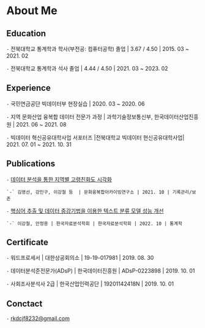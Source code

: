 
# About Me


## Education

`-` 전북대학교 통계학과 학사(부전공: 컴퓨터공학) 졸업 | 3.67 / 4.50 | 2015. 03 ~ 2021. 02 

`-` 전북대학교 통계학과 석사 졸업 | 4.44 / 4.50 | 2021. 03 ~ 2023. 02

## Experience

`-` 국민연금공단 빅데이터부 현장실습 | 2020. 03 ~ 2020. 06
 
`-` 지역 문화산업 융복합 데이터 전문가 과정 | 과학기술정보통신부, 한국데이터산업진흥원  | 2021. 06 ~ 2021. 08 

`-` 빅데이터 혁신공유대학사업 서포터즈 |전북대학교 빅데이터 현신공유대학사업| 2021. 07. 01 ~ 2021. 10. 31  

## Publications

`-` [데이터 분석을 통한 지역별 고령친화도 시각화](https://www.kci.go.kr/kciportal/ci/sereArticleSearch/ciSereArtiView.kci?sereArticleSearchBean.artiId=ART002773972)

    `-` 김영선, 강민구, 이강철 등  | 문화융복합아카이빙연구소 | 2021. 10 | 기록관리/보존 

`-` [핵심어 추출 및 데이터 증강기법을 이용한 텍스트 분류 모델 성능 개선](https://www.kci.go.kr/kciportal/ci/sereArticleSearch/ciSereArtiView.kci?sereArticleSearchBean.artiId=ART002890029)
    
    `-` 이강철, 안정용 | 한국자료분석학회 | 한국자료분석학회 | 2022. 10 | 통계학
    

## Certificate

`-` 워드프로세서 | 대한상공회의소 | 19-19-017981 | 2019. 08. 30

`-` 데이터분석준전문가(ADsP) | 한국데이터진흥원 | ADsP-0223898 | 2019. 10. 01

`-` 사회조사분석사 2급 | 한국산업인력공단 | 19201142418N | 2019. 10. 01
    
## Conctact

`-` <rkdcjf8232@gmail.com>
